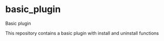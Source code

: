 # basic_plugin
Basic plugin

This repository contains a basic plugin with install and uninstall functions
